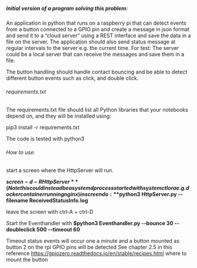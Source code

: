 ##### Initial version of a program solving this problem:

An application in python that runs on a raspberry pi that can detect events from a button connected to a GPIO pin and create a message in json format and send it to a “cloud server” using a REST interface and save the data in a file on the server. The application should also send status message at regular intervals to the server e.g. the current time.
For test: The server could be a local server that can receive the messages and save them in a file.

The button handling should handle contact bouncing and be able to detect different button events such as click, and double click.

###### requirements.txt
The requirements.txt file should list all Python libraries that your notebooks depend on, and they will be installed using:

pip3 install -r requirements.txt

The code is tested with python3

###### How to use:

start a screen where the HttpServer will run.

**$screen -d -R HttpServer**
(Note this could instead be a systemd process started with systemctl or a e.g. docker container running nginx)
in screen do:
**$python3 HttpServer.py --filename ReceivedStatusInfo.log**

leave the screen with ctrl-A + ctrl-D

Start the Eventhandler with
**$python3 Eventhandler.py --bounce 30 --doubleclick 500 --timeout 60**

Timeout status events will occur one a minute and a button mounted as button 2 on the rpi GPIO pins will be detected
See chapter 2.5 in this reference https://gpiozero.readthedocs.io/en/stable/recipes.html where to mount the button






